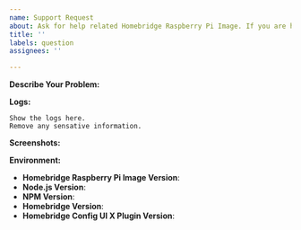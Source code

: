 ```yaml
---
name: Support Request
about: Ask for help related Homebridge Raspberry Pi Image. If you are having an issue with a certain plugin, please raise the issue on that plugin's project page instead. 
title: ''
labels: question
assignees: ''

---
```


<!--
You must use the issue template below when submitting a support request
-->

<!--
If you are having an issue with a certain plugin, please raise the issue on that plugin's project page instead.
-->

<!--
The Homebridge Raspberry Pi image is just Raspbian Linux with Homebridge installed as a service.
If you are facing an issue that is not Homebridge related you should look elsewhere for support.
-->

**Describe Your Problem:**
<!-- A clear and concise description of what problem you are trying to solve. -->

**Logs:**

```
Show the logs here.
Remove any sensative information.
```

**Screenshots:**
<!-- If applicable, add screenshots to help explain your problem. -->

**Environment:**

* **Homebridge Raspberry Pi Image Version**:
* **Node.js Version**: <!-- node -v -->
* **NPM Version**: <!-- npm -v -->
* **Homebridge Version**: <!-- homebridge -V -->
* **Homebridge Config UI X Plugin Version**: <!-- hb-service -v -->

<!-- Click the "Preview" tab before you submit to ensure the formatting is correct. -->
